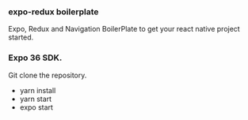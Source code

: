 ### expo-redux boilerplate
Expo, Redux and Navigation BoilerPlate to get your react native project started.

### Expo 36 SDK.

Git clone the repository.

- yarn install
- yarn start
- expo start
